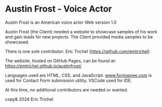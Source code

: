 # Austin Frost - Voice Actor
Austin Frost is an American voice actor
Web version 1.0

Austin Frost (the Client) needed a website to showcase samples of his work and gain leads for new projects. The Client provided media samples to be showcased. 

There is one sole contributor: Eric Trichel (https://github.com/emtrichel).

The website, hosted on GitHub Pages, can be found at: 
https://emtrichel.github.io/austinfrost/

Languages used are HTML, CSS, and JavaScript. 
www.formspree.com is used for Contact Form submission utility.
VSCode used for IDE.

At this time, no additional contributors are needed or wanted.

copy& 2024 Eric Trichel
